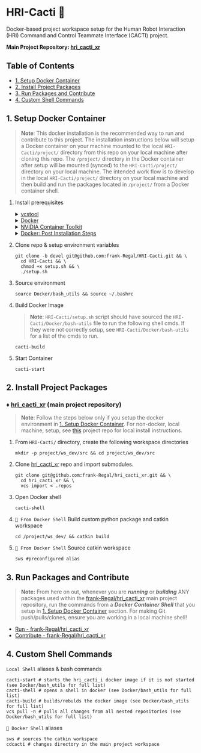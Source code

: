 # HRI-Cacti :cactus:
Docker-based project workspace setup for the Human Robot Interaction (HRI) Command and Control Teammate Interface (CACTI) project.

**Main Project Repository: [hri_cacti_xr](https://github.com/frank-Regal/hri_cacti_xr)**

## Table of Contents
   * [1. Setup Docker Container](#1-setup-docker-container)
   * [2. Install Project Packages](#2-install-project-packages)
   * [3. Run Packages and Contribute](#3-run-packages-and-contribute)
   * [4. Custom Shell Commands](#4-custom-shell-commands)

## 1. Setup Docker Container
> **Note**: This docker installation is the recommended way to run and contribute to this project. The installation instructions below will setup a Docker container on your machine mounted to the local `HRI-Cacti/project/` directory from this repo on your local machine after cloning this repo. The `/project/` directory in the Docker container after setup will be mounted (synced) to the `HRI-Cacti/project/` directory on your local machine. The intended work flow is to develop in the local `HRI-Cacti/project/` directory on your local machine and then build and run the packages located in `/project/` from a Docker container shell.
  1. Install prerequisites
            <details>
      <summary><a href="https://github.com/dirk-thomas/vcstool">vcstool</a></summary>
      <br>
    
      ```shell
      curl -s https://packagecloud.io/install/repositories/dirk-thomas/vcstool/script.deb.sh | sudo bash
      sudo apt-get update
      sudo apt install python3-vcstool
      ```
      </details>
      <details>
      <summary><a href="https://docs.docker.com/engine/install/ubuntu/">Docker</a></summary>
        <br>
        
        ```shell
        https://docs.docker.com/engine/install/ubuntu/
        ```
      </details>
      <details>
      <summary><a href="https://docs.nvidia.com/datacenter/cloud-native/container-toolkit/1.14.5/install-guide.html">NVIDIA Container Toolkit</a></summary>
        <br>

        ```shell
        https://docs.nvidia.com/datacenter/cloud-native/container-toolkit/1.14.5/install-guide.html
        ```
      </details>
      <details>
      <summary><a href="https://docs.docker.com/engine/install/linux-postinstall/">Docker: Post Installation Steps</a></summary>
        <br>
        
        ```shell
        https://docs.docker.com/engine/install/linux-postinstall/
        ```
      </details>
  3. Clone repo & setup environment variables
     ```shell
     git clone -b devel git@github.com:frank-Regal/HRI-Cacti.git && \
       cd HRI-Cacti && \
       chmod +x setup.sh && \
       ./setup.sh
     ```
  4. Source environment
     ```shell
     source Docker/bash_utils && source ~/.bashrc
     ```
  5. Build Docker Image
     >**Note**: `HRI-Cacti/setup.sh` script should have sourced the `HRI-Cacti/Docker/bash-utils` file to run the following shell cmds. If they were not correctly setup, see `HRI-Cacti/Docker/bash-utils` for a list of the cmds to run.
     ```shell
     cacti-build
     ```
  6. Start Container
     ```shell
     cacti-start
     ```

## 2. Install Project Packages
### &diams; [hri_cacti_xr](https://github.com/frank-Regal/hri_cacti_xr) (main project repository) 
  >**Note**: Follow the steps below only if you setup the docker environment in [1. Setup Docker Container](#1-setup-docker-container). For non-docker, local machine, setup, see [this](https://github.com/frank-Regal/hri_cacti_xr) project repo for local install instructions.
  1. From `HRI-Cacti/` directory, create the following workspace directories
       ```shell
       mkdir -p project/ws_dev/src && cd project/ws_dev/src
       ```
  2. Clone [hri_cacti_xr](https://github.com/frank-Regal/hri_cacti_xr) repo and import submodules.
       ```shell
       git clone git@github.com:frank-Regal/hri_cacti_xr.git && \
         cd hri_cacti_xr && \
         vcs import < .repos
       ```
  3. Open Docker shell
       ```shell
       cacti-shell
       ```
  4. `🐋 From Docker Shell` Build custom python package and catkin workspace
       ```shell
       cd /project/ws_dev/ && catkin build
       ```
  5. `🐋 From Docker Shell` Source catkin workspace
       ```shell
       sws #preconfigured alias
       ```
## 3. Run Packages and Contribute
> **Note:** From here on out, whenever you are **_running_** or **_building_** ANY packages used within the [frank-Regal/hri_cacti_xr](https://github.com/frank-Regal/hri_cacti_xr) main project repository, run the commands from a **_Docker Container Shell_** that you setup in [1. Setup Docker Container](#1-setup-docker-container) section. For making Git push/pulls/clones, ensure you are working in a local machine shell!

  - [Run - frank-Regal/hri_cacti_xr](https://github.com/frank-Regal/hri_cacti_xr?tab=readme-ov-file#2-run)
  - [Contribute - frank-Regal/hri_cacti_xr](https://github.com/frank-Regal/hri_cacti_xr?tab=readme-ov-file#3-contribute)

## 4. Custom Shell Commands
`Local Shell` aliases & bash commands
```shell
cacti-start # starts the hri_cacti_i docker image if it is not started (see Docker/bash_utils for full list)
cacti-shell # opens a shell in docker (see Docker/bash_utils for full list)
cacti-build # builds/rebulds the docker image (see Docker/bash_utils for full list)
vcs pull -n # pulls all changes from all nested repositories (see Docker/bash_utils for full list)
```

`🐋 Docker Shell` aliases
```shell
sws # sources the catkin workspace
cdcacti # changes directory in the main project workspace
```
        
